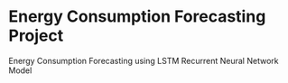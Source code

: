 # Energy Consumption Forecasting Project
 Energy Consumption Forecasting using LSTM Recurrent Neural Network Model
